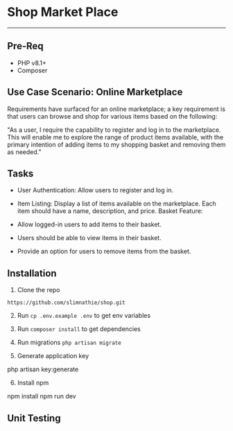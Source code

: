 # Shop Market Place #
----

## Pre-Req ##

* PHP v8.1+
* Composer

## Use Case Scenario: Online Marketplace

Requirements have surfaced for an online marketplace; a key requirement is that users can browse and shop for various items based on the following:

"As a user, I require the capability to register and log in to the marketplace. This will enable me to explore the range of product items available, with the primary intention of adding items to my shopping basket and removing them as needed."

## Tasks

- User Authentication: Allow users to register and log in.

- Item Listing: Display a list of items available on the marketplace. Each item should have a name, description, and price.
Basket Feature:
  
- Allow logged-in users to add items to their basket.

- Users should be able to view items in their basket.

- Provide an option for users to remove items from the basket.

## Installation

1. Clone the repo
```
https://github.com/slimnathie/shop.git
``` 

2. Run `cp .env.example .env` to get env variables

3. Run `composer install` to get dependencies

4. Run migrations `php artisan migrate`

5. Generate application key

php artisan key:generate

6. Install npm

npm install
npm run dev

## Unit Testing



